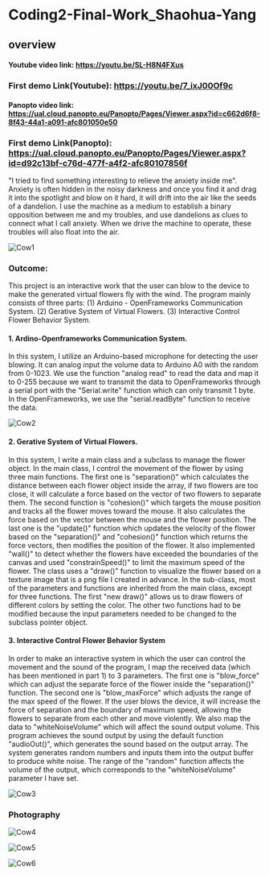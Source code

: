 # Coding2-Final-Work_Shaohua-Yang

## overview

#### Youtube video link: https://youtu.be/SL-H8N4FXus

### First demo Link(Youtube): https://youtu.be/7_ixJ00Of9c

#### Panopto video link: https://ual.cloud.panopto.eu/Panopto/Pages/Viewer.aspx?id=c662d6f8-8f43-44a1-a091-afc801050e50

### First demo Link(Panopto): https://ual.cloud.panopto.eu/Panopto/Pages/Viewer.aspx?id=d92c13bf-c76d-477f-a4f2-afc80107856f

"I tried to find something interesting to relieve the anxiety inside me". Anxiety is often hidden in the noisy darkness and once you find it and drag it into the spotlight and blow on it hard, it will drift into the air like the seeds of a dandelion. I use the machine as a medium to establish a binary opposition between me and my troubles, and use dandelions as clues to connect what I call anxiety. When we drive the machine to operate, these troubles will also float into the air.

![Cow1](https://github.com/yrrrng/Coding2-Final-Work_Shaohua-Yang/raw/main/image/2.png "Cow1")

### Outcome:

This project is an interactive work that the user can blow to the device to make the generated virtual flowers fly with the wind. The program mainly consists of three parts: (1) Arduino - OpenFrameworks Communication System. (2) Gerative System of Virtual Flowers. (3) Interactive Control Flower Behavior System.

#### 1. Ardino-Openframeworks Communication System.

In this system, I utilize an Arduino-based microphone for detecting the user blowing. It can analog input the volume data to Arduino A0 with the random from 0-1023. We use the function "analog read" to read the data and map it to 0-255 because we want to transmit the data to OpenFrameworks through a serial port with the "Serial.write" function which can only transmit 1 byte. In the OpenFrameworks, we use the "serial.readByte" function to receive the data.

![Cow2](https://github.com/yrrrng/Coding2-Final-Work_Shaohua-Yang/raw/main/image/5.png "Cow2")

#### 2. Gerative System of Virtual Flowers.

In this system, I write a main class and a subclass to manage the flower object. In the main class, I control the movement of the flower by using three main functions. The first one is "separation()" which calculates the distance between each flower object inside the array, if two flowers are too close, it will calculate a force based on the vector of two flowers to separate them. The second function is "cohesion()" which targets the mouse position and tracks all the flower moves toward the mouse. It also calculates the force based on the vector between the mouse and the flower position. The last one is the "update()" function which updates the velocity of the flower based on the "separation()" and "cohesion()" function which returns the force vectors, then modifies the position of the flower. It also implemented "wall()" to detect whether the flowers have exceeded the boundaries of the canvas and used "constrainSpeed()" to limit the maximum speed of the flower. The class uses a "draw()" function to visualize the flower based on a texture image that is a png file I created in advance. In the sub-class, most of the parameters and functions are inherited from the main class, except for three functions. The first "new draw()" allows us to draw flowers of different colors by setting the color. The other two functions had to be modified because the input parameters needed to be changed to the subclass pointer object.

#### 3. Interactive Control Flower Behavior System

In order to make an interactive system in which the user can control the movement and the sound of the program, I map the received data (which has been mentioned in part 1) to 3 parameters. The first one is "blow_force" which can adjust the separate force of the flower inside the "separation()" function. The second one is "blow_maxForce" which adjusts the range of the max speed of the flower. If the user blows the device, it will increase the force of separation and the boundary of maximum speed, allowing the flowers to separate from each other and move violently. We also map the data to "whiteNoiseVolume" which will affect the sound output volume. This program achieves the sound output by using the default function "audioOut()", which generates the sound based on the output array. The system generates random numbers and inputs them into the output buffer to produce white noise. The range of the "random" function affects the volume of the output, which corresponds to the "whiteNoiseVolume" parameter I have set.

![Cow3](https://github.com/yrrrng/Coding2-Final-Work_Shaohua-Yang/raw/main/image/6.jpeg "Cow3")

### Photography

![Cow4](https://github.com/yrrrng/Coding2-Final-Work_Shaohua-Yang/raw/main/image/1.png "Cow3")

![Cow5](https://github.com/yrrrng/Coding2-Final-Work_Shaohua-Yang/raw/main/image/3.png "Cow3")

![Cow6](https://github.com/yrrrng/Coding2-Final-Work_Shaohua-Yang/raw/main/image/4.png "Cow3")
